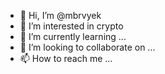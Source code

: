 - 👋 Hi, I’m @mbrvyek
- 👀 I’m interested in crypto
- 🌱 I’m currently learning ...
- 💞️ I’m looking to collaborate on ...
- 📫 How to reach me ...

<!---
mbrvyek/mbrvyek is a ✨ special ✨ repository because its `README.md` (this file) appears on your GitHub profile.
You can click the Preview link to take a look at your changes.
--->
